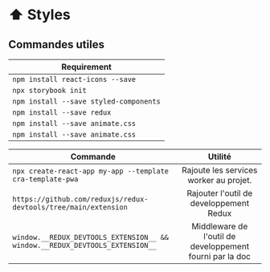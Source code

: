 
# ⬆️ Styles



## Commandes utiles

| Requirement      |
| ------------- |
| `npm install react-icons --save`|
| `npx storybook init`|
| `npm install --save styled-components`|
| `npm install --save redux`|
| `npm install --save animate.css`|
| `npm install --save animate.css`|


| Commande      | Utilité       | 
| ------------- |:-------------:| 
| `npx create-react-app my-app --template cra-template-pwa`     | Rajoute les services worker au projet.    | 
| `https://github.com/reduxjs/redux-devtools/tree/main/extension`     | Rajouter l'outil de developpement Redux   | 
| `window.__REDUX_DEVTOOLS_EXTENSION__ && window.__REDUX_DEVTOOLS_EXTENSION__`     | Middleware de l'outil de developpement fourni par la doc   | 

